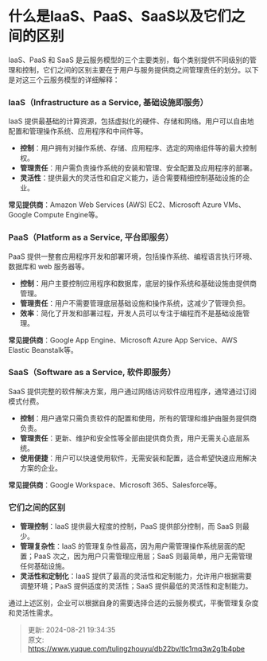 # 什么是IaaS、PaaS、SaaS以及它们之间的区别

<font style="color:rgba(0, 0, 0, 0.82);">IaaS、PaaS 和 SaaS 是云服务模型的三个主要类别，每个类别提供不同级别的管理和控制，它们之间的区别主要在于用户与服务提供商之间管理责任的划分。以下是对这三个云服务模型的详细解释：</font>

### <font style="color:rgba(0, 0, 0, 0.82);">IaaS（Infrastructure as a Service, 基础设施即服务）</font>
<font style="color:rgba(0, 0, 0, 0.82);">IaaS 提供最基础的计算资源，包括虚拟化的硬件、存储和网络。用户可以自由地配置和管理操作系统、应用程序和中间件等。</font>

+ **<font style="color:rgba(0, 0, 0, 0.82);">控制</font>**<font style="color:rgba(0, 0, 0, 0.82);">：用户拥有对操作系统、存储、应用程序、选定的网络组件等的最大控制权。</font>
+ **<font style="color:rgba(0, 0, 0, 0.82);">管理责任</font>**<font style="color:rgba(0, 0, 0, 0.82);">：用户需负责操作系统的安装和管理、安全配置及应用程序的部署。</font>
+ **<font style="color:rgba(0, 0, 0, 0.82);">灵活性</font>**<font style="color:rgba(0, 0, 0, 0.82);">：提供最大的灵活性和自定义能力，适合需要精细控制基础设施的企业。</font>

**<font style="color:rgba(0, 0, 0, 0.82);">常见提供商</font>**<font style="color:rgba(0, 0, 0, 0.82);">：Amazon Web Services (AWS) EC2、Microsoft Azure VMs、Google Compute Engine等。</font>

### <font style="color:rgba(0, 0, 0, 0.82);">PaaS（Platform as a Service, 平台即服务）</font>
<font style="color:rgba(0, 0, 0, 0.82);">PaaS 提供一整套应用程序开发和部署环境，包括操作系统、编程语言执行环境、数据库和 web 服务器等。</font>

+ **<font style="color:rgba(0, 0, 0, 0.82);">控制</font>**<font style="color:rgba(0, 0, 0, 0.82);">：用户主要控制应用程序和数据库，底层的操作系统和基础设施由提供商管理。</font>
+ **<font style="color:rgba(0, 0, 0, 0.82);">管理责任</font>**<font style="color:rgba(0, 0, 0, 0.82);">：用户不需要管理底层基础设施和操作系统，这减少了管理负担。</font>
+ **<font style="color:rgba(0, 0, 0, 0.82);">效率</font>**<font style="color:rgba(0, 0, 0, 0.82);">：简化了开发和部署过程，开发人员可以专注于编程而不是基础设施管理。</font>

**<font style="color:rgba(0, 0, 0, 0.82);">常见提供商</font>**<font style="color:rgba(0, 0, 0, 0.82);">：Google App Engine、Microsoft Azure App Service、AWS Elastic Beanstalk等。</font>

### <font style="color:rgba(0, 0, 0, 0.82);">SaaS（Software as a Service, 软件即服务）</font>
<font style="color:rgba(0, 0, 0, 0.82);">SaaS 提供完整的软件解决方案，用户通过网络访问软件应用程序，通常通过订阅模式付费。</font>

+ **<font style="color:rgba(0, 0, 0, 0.82);">控制</font>**<font style="color:rgba(0, 0, 0, 0.82);">：用户通常只需负责软件的配置和使用，所有的管理和维护由服务提供商负责。</font>
+ **<font style="color:rgba(0, 0, 0, 0.82);">管理责任</font>**<font style="color:rgba(0, 0, 0, 0.82);">：更新、维护和安全性等全部由提供商负责，用户无需关心底层系统。</font>
+ **<font style="color:rgba(0, 0, 0, 0.82);">使用便捷</font>**<font style="color:rgba(0, 0, 0, 0.82);">：用户可以快速使用软件，无需安装和配置，适合希望快速应用解决方案的企业。</font>

**<font style="color:rgba(0, 0, 0, 0.82);">常见提供商</font>**<font style="color:rgba(0, 0, 0, 0.82);">：Google Workspace、Microsoft 365、Salesforce等。</font>

### <font style="color:rgba(0, 0, 0, 0.82);">它们之间的区别</font>
+ **<font style="color:rgba(0, 0, 0, 0.82);">管理控制</font>**<font style="color:rgba(0, 0, 0, 0.82);">：IaaS 提供最大程度的控制，PaaS 提供部分控制，而 SaaS 则最少。</font>
+ **<font style="color:rgba(0, 0, 0, 0.82);">管理复杂性</font>**<font style="color:rgba(0, 0, 0, 0.82);">：IaaS 的管理复杂性最高，因为用户需管理操作系统层面的配置；PaaS 次之，因为用户只需管理应用层；SaaS 则最简单，用户无需管理任何基础设施。</font>
+ **<font style="color:rgba(0, 0, 0, 0.82);">灵活性和定制化</font>**<font style="color:rgba(0, 0, 0, 0.82);">：IaaS 提供了最高的灵活性和定制能力，允许用户根据需要调整环境；PaaS 提供适度的灵活性；SaaS 提供最低的灵活性和定制能力。</font>

<font style="color:rgba(0, 0, 0, 0.82);">通过上述区别，企业可以根据自身的需要选择合适的云服务模式，平衡管理复杂度和灵活性需求。</font>



> 更新: 2024-08-21 19:34:35  
> 原文: <https://www.yuque.com/tulingzhouyu/db22bv/tlc1mq3w2g1b4pbe>